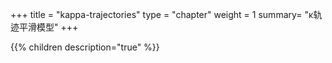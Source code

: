 +++
title = "kappa-trajectories"
type = "chapter"
weight = 1
summary= "κ轨迹平滑模型"
+++

{{% children description="true" %}}